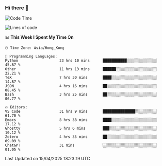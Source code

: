 ### Hi there 👋

<!--
**nicehiro/nicehiro** is a ✨ _special_ ✨ repository because its `README.md` (this file) appears on your GitHub profile.

Here are some ideas to get you started:

- 🔭 I’m currently working on ...
- 🌱 I’m currently learning ...
- 👯 I’m looking to collaborate on ...
- 🤔 I’m looking for help with ...
- 💬 Ask me about ...
- 📫 How to reach me: ...
- 😄 Pronouns: ...
- ⚡ Fun fact: ...
-->

<!--START_SECTION:waka-->
![Code Time](http://img.shields.io/badge/Code%20Time-529%20hrs%209%20mins-blue)

![Lines of code](https://img.shields.io/badge/From%20Hello%20World%20I%27ve%20Written-1.6%20million%20lines%20of%20code-blue)

📊 **This Week I Spent My Time On** 

```text
🕑︎ Time Zone: Asia/Hong_Kong

💬 Programming Languages: 
Python                   23 hrs 10 mins      ███████████░░░░░░░░░░░░░░   45.87 % 
Other                    11 hrs 13 mins      ██████░░░░░░░░░░░░░░░░░░░   22.21 % 
TeX                      7 hrs 30 mins       ████░░░░░░░░░░░░░░░░░░░░░   14.87 % 
JSON                     4 hrs 16 mins       ██░░░░░░░░░░░░░░░░░░░░░░░   08.45 % 
Bash                     3 hrs 25 mins       ██░░░░░░░░░░░░░░░░░░░░░░░   06.77 % 

🔥 Editors: 
VS Code                  31 hrs 9 mins       ███████████████░░░░░░░░░░   61.70 % 
Emacs                    8 hrs 38 mins       ████░░░░░░░░░░░░░░░░░░░░░   17.12 % 
Ghostty                  5 hrs 6 mins        ███░░░░░░░░░░░░░░░░░░░░░░   10.12 % 
Zotero                   4 hrs 35 mins       ██░░░░░░░░░░░░░░░░░░░░░░░   09.09 % 
ChatGPT                  31 mins             ░░░░░░░░░░░░░░░░░░░░░░░░░   01.05 % 
```


 Last Updated on 15/04/2025 18:23:19 UTC
<!--END_SECTION:waka-->
